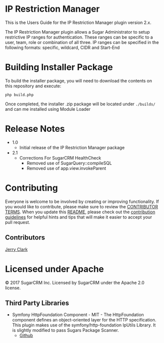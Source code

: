 # IP Restriction Manager
This is the Users Guide for the IP Restriction Manager plugin version 2.x.  

The IP Restriction Manager plugin allows a Sugar Administrator to setup restrictive IP ranges for authentication. These ranges can be specific to a user, team, role or combination of all three. IP ranges can be specified in the following formats: specific, wildcard, CIDR and Start-End

# Building Installer Package
To build the installer package, you will need to download the contents on this repository and execute:
```
php build.php
```
Once completed, the installer .zip package will be located under `./builds/` and can me installed using Module Loader


# Release Notes
* 1.0
    * Initial release of the IP Restriction Manager package
* 2.1
    * Corrections For SugarCRM HealthCheck
        * Removed use of SugarQuery::compileSQL
        * Removed use of app.view.invokeParent

    
# Contributing
Everyone is welcome to be involved by creating or improving functionality. If you would like to contribute, please make sure to review the [CONTRIBUTOR TERMS](CONTRIBUTOR%TERMS.pdf). When you update this [README](README.md), please check out the [contribution guidelines](CONTRIBUTING.md) for helpful hints and tips that will make it easier to accept your pull request.

## Contributors
[Jerry Clark](https://github.com/geraldclark)

# Licensed under Apache
© 2017 SugarCRM Inc.  Licensed by SugarCRM under the Apache 2.0 license.

## Third Party Libraries
* Symfony HttpFoundation Component - MIT - The HttpFoundation component defines an object-oriented layer for the HTTP specification. This plugin makes use of the symfony/http-foundation IpUtils Library. It is slightly modified to pass Sugars Package Scanner.
    * [Github](https://github.com/symfony/http-foundation)